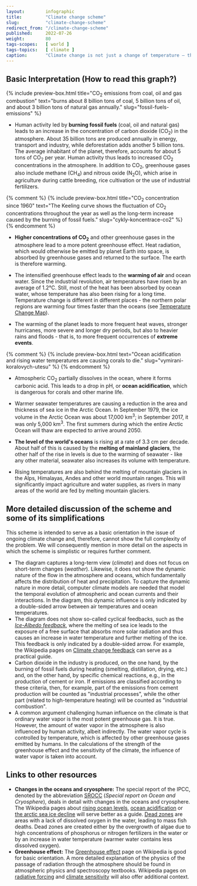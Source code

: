 ```yaml
---
layout:        infographic
title:         "Climate change scheme"
slug:          "climate-change-scheme"
redirect_from: "/climate-change-scheme"
published:     2022-07-26
weight:        80
tags-scopes:   [ world ]
tags-topics:   [ climate ]
caption:       "Climate change is not just a change of temperature – this umbrella term covers several interrelated phenomena. The change of one factor (e.g., higher concentrations of CO<sub>2</sub> in the atmosphere) results in a long causal chain."
---
```


## Basic Interpretation (How to read this graph?)

{% include preview-box.html
    title="CO<sub>2</sub> emissions from coal, oil and gas combustion"
    text="burns about 8 billion tons of coal, 5 billion tons of oil, and about 3 billion tons of natural gas annually."
    slug="fossil-fuels-emissions"
%}

* Human activity led by **burning fossil fuels** (coal, oil and natural gas) leads to an increase in the concentration of carbon dioxide (CO<sub>2</sub>) in the atmosphere. About 35 billion tons are produced annually in energy, transport and industry, while deforestation adds another 5 billion tons. The average inhabitant of the planet, therefore, accounts for about 5 tons of CO<sub>2</sub> per year. Human activity thus leads to increased CO<sub>2</sub> concentrations in the atmosphere<!--  (see [Cycles of CO<sub>2</sub> and O<sub>2</sub> concentrations in the atmosphere](/infografiky/cykly-koncentrace-co2))-->. In addition to CO<sub>2</sub>, greenhouse gases also include methane (CH<sub>4</sub>) and nitrous oxide (N<sub>2</sub>O), which arise in agriculture during cattle breeding, rice cultivation or the use of industrial fertilizers.

{% comment %}
{% include preview-box.html
    title="CO<sub>2</sub> concentration since 1960"
    text="The Keeling curve shows the fluctuation of CO<sub>2</sub> concentrations throughout the year as well as the long-term increase caused by the burning of fossil fuels."
    slug="cykly-koncentrace-co2"
%}
{% endcomment %}

* **Higher concentrations of CO<sub>2</sub>** and other greenhouse gases in the atmosphere lead to a more potent greenhouse effect. Heat radiation, which would otherwise be emitted by planet Earth into space, is absorbed by greenhouse gases and returned to the surface. The earth is therefore warming.

* The intensified greenhouse effect leads to the **warming of air** and ocean water. Since the industrial revolution, air temperatures have risen by an average of 1.2°C. Still, most of the heat has been absorbed by ocean water, whose temperature has also been rising for a long time. Temperature change is different in different places - the northern polar regions are warming four times faster than the oceans (see [Temperature Change Map](/infographics/map-temperature-change)).

* The warming of the planet leads to more frequent heat waves, stronger hurricanes, more severe and longer dry periods, but also to heavier rains and floods - that is, to more frequent occurrences of **extreme events**.

{% comment %}
{% include preview-box.html
    text="Ocean acidification and rising water temperatures are causing corals to die."
    slug="vymirani-koralovych-utesu"
%}
{% endcomment %}

* Atmospheric CO<sub>2</sub> partially dissolves in the ocean, where it forms carbonic acid. This leads to a drop in pH, or **ocean acidification**, which is dangerous for corals and other marine life.

* Warmer seawater temperatures are causing a reduction in the area and thickness of sea ice in the Arctic Ocean. In September 1979, the ice volume in the Arctic Ocean was about 17,000 km<sup>3</sup>; in September 2017, it was only 5,000 km<sup>3</sup>. The first summers during which the entire Arctic Ocean will thaw are expected to arrive around 2050.

* **The level of the world's oceans** is rising at a rate of 3.3 cm per decade. About half of this is caused by the **melting of mainland glaciers**, the other half of the rise in levels is due to the warming of seawater - like any other material, seawater also increases its volume with temperature.

* Rising temperatures are also behind the melting of mountain glaciers in the Alps, Himalayas, Andes and other world mountain ranges. This will significantly impact agriculture and water supplies, as rivers in many areas of the world are fed by melting mountain glaciers.

## More detailed discussion of the scheme and some of its simplifications

This scheme is intended to serve as a basic orientation in the issue of ongoing climate change and, therefore, cannot show the full complexity of the problem. We will consequently mention in more detail on the aspects in which the scheme is simplistic or requires further comment.

* The diagram captures a long-term view (*climate*) and does not focus on short-term changes (*weather*). Likewise, it does not show the dynamic nature of the flow in the atmosphere and oceans, which fundamentally affects the distribution of heat and precipitation. To capture the dynamic nature in more detail, computer climate models are needed that model the temporal evolution of atmospheric and ocean currents and their interactions. In the diagram, this dynamic influence is only indicated by a double-sided arrow between air temperatures and ocean temperatures.
* The diagram does not show so-called cyclical feedbacks, such as the [*Ice-Albedo feedback*](https://en.wikipedia.org/wiki/Ice%E2%80%93albedo_feedback), where the melting of sea ice leads to the exposure of a free surface that absorbs more solar radiation and thus causes an increase in water temperature and further melting of the ice. This feedback is only indicated by a double-sided arrow. For example, the Wikipedia pages on [Climate change feedback](https://en.wikipedia.org/wiki/Climate_change_feedback) can serve as a practical guide.
* Carbon dioxide in the industry is produced, on the one hand, by the burning of fossil fuels during heating (smelting, distillation, drying, etc.) and, on the other hand, by specific chemical reactions, e.g., in the production of cement or iron. If emissions are classified according to these criteria, then, for example, part of the emissions from cement production will be counted as "industrial processes", while the other part (related to high-temperature heating) will be counted as "industrial combustion".
* A common argument challenging human influence on the climate is that ordinary water vapor is the most potent greenhouse gas. It is true. However, the amount of water vapor in the atmosphere is also influenced by human activity, albeit indirectly. The water vapor cycle is controlled by temperature, which is affected by other greenhouse gases emitted by humans. In the calculations of the strength of the greenhouse effect and the sensitivity of the climate, the influence of water vapor is taken into account.

## Links to other resources

* **Changes in the oceans and cryosphere:** The special report of the IPCC, denoted by the abbreviation [SROCC](https://www.ipcc.ch/srocc/) (*Special report on Ocean and Cryosphere*), deals in detail with changes in the oceans and cryosphere. The Wikipedia pages about [rising ocean levels](https://en.wikipedia.org/wiki/Sea_level_rise), [ocean acidification](https://en.wikipedia.org/wiki/Ocean_acidification) or [the arctic sea ice decline](https://en.wikipedia.org/wiki/Arctic_sea_ice_decline) will serve better as a guide. [Dead zones](https://en.wikipedia.org/wiki/Dead_zone_(ecology)) are areas with a lack of dissolved oxygen in the water, leading to mass fish deaths. Dead zones are created either by the overgrowth of algae due to high concentrations of phosphorus or nitrogen fertilizers in the water or by an increase in water temperature (warmer water contains less dissolved oxygen).
* **Greenhouse effect:** The [Greenhouse effect](https://en.wikipedia.org/wiki/Greenhouse_effect) page on Wikipedia is good for basic orientation. A more detailed explanation of the physics of the passage of radiation through the atmosphere should be found in atmospheric physics and spectroscopy textbooks. Wikipedia pages on [radiative forcing](https://en.wikipedia.org/wiki/Radiative_forcing) and [climate sensitivity](https://en.wikipedia.org/wiki/Climate_sensitivity) will also offer additional context.
